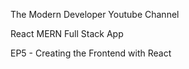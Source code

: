 The Modern Developer Youtube Channel

React MERN Full Stack App

EP5 - Creating the Frontend with React
